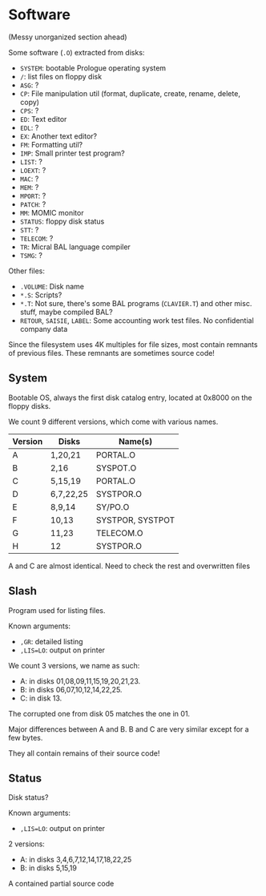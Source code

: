 # Software

(Messy unorganized section ahead)

Some software (`.O`) extracted from disks:
* `SYSTEM`: bootable Prologue operating system
* `/`: list files on floppy disk
* `ASG`: ?
* `CP`: File manipulation util (format, duplicate, create, rename, delete, copy)
* `CPS`: ?
* `ED`: Text editor
* `EDL`: ?
* `EX`: Another text editor?
* `FM`: Formatting util?
* `IMP`: Small printer test program?
* `LIST`: ?
* `LOEXT`: ?
* `MAC`: ?
* `MEM`: ?
* `MPORT`: ?
* `PATCH`: ?
* `MM`: MOMIC monitor
* `STATUS`: floppy disk status
* `STT`: ?
* `TELECOM`: ?
* `TR`: Micral BAL language compiler
* `TSMG`: ?

Other files:
* `.VOLUME`: Disk name
* `*.S`: Scripts?
* `*.T`: Not sure, there's some BAL programs (`CLAVIER.T`) and other misc. stuff, maybe compiled BAL?
* `RETOUR`, `SAISIE`, `LABEL`: Some accounting work test files. No confidential company data

Since the filesystem uses 4K multiples for file sizes, most contain remnants of previous files. These remnants are sometimes source code!

## System

Bootable OS, always the first disk catalog entry, located at 0x8000 on the floppy disks.

We count 9 different versions, which come with various names.

| Version | Disks     | Name(s)   |
| ------- | --------- | --------- |
| A       | 1,20,21   | PORTAL.O  |
| B       | 2,16      | SYSPOT.O  |
| C       | 5,15,19   | PORTAL.O  |
| D       | 6,7,22,25 | SYSTPOR.O |
| E       | 8,9,14    | SY/PO.O   |
| F       | 10,13     | SYSTPOR, SYSTPOT |
| G       | 11,23     | TELECOM.O |
| H       | 12        | SYSTPOR.O |

A and C are almost identical. Need to check the rest and overwritten files

## Slash

Program used for listing files.

Known arguments:
* `,GR`: detailed listing
* `,LIS=LO`: output on printer

We count 3 versions, we name as such:
* A: in disks 01,08,09,11,15,19,20,21,23.
* B: in disks 06,07,10,12,14,22,25.
* C: in disk  13.

The corrupted one from disk 05 matches the one in 01.

Major differences between A and B. B and C are very similar except for a few bytes.

They all contain remains of their source code!

## Status

Disk status?

Known arguments:
* `,LIS=LO`: output on printer

2 versions:
* A: in disks 3,4,6,7,12,14,17,18,22,25
* B: in disks 5,15,19

A contained partial source code
